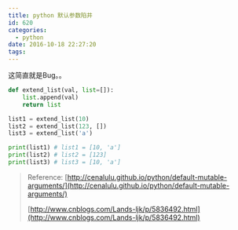 ```yaml
---
title: python 默认参数陷井
id: 620
categories:
  - python
date: 2016-10-18 22:27:20
tags:
---
```


这简直就是Bug。。



``` python
def extend_list(val, list=[]):
    list.append(val)
    return list

list1 = extend_list(10)
list2 = extend_list(123, [])
list3 = extend_list('a')

print(list1) # list1 = [10, 'a']
print(list2) # list2 = [123]
print(list3) # list3 = [10, 'a']
```

> Reference: [http://cenalulu.github.io/python/default-mutable-arguments/](http://cenalulu.github.io/python/default-mutable-arguments/)
> 
>   [http://www.cnblogs.com/Lands-ljk/p/5836492.html](http://www.cnblogs.com/Lands-ljk/p/5836492.html)